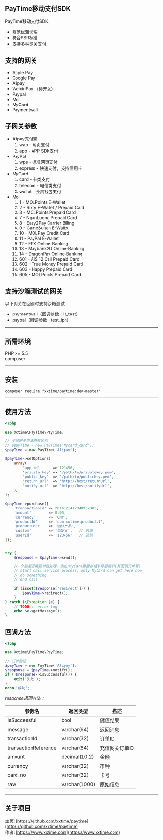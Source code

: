 ## PayTime移动支付SDK
PayTime移动支付SDK，

* 规范优雅命名  
* 符合PSR标准  
* 支持多种网关支付  

## 支持的网关
* Apple Pay
* Google Pay
* Alipay
* WeixinPay （待开发）
* Paypal
* Mol
* MyCard
* Paymentwall

## 子网关参数
* Alipay支付宝  
    1. wap - 网页支付  
    2. app - APP SDK支付  
* PayPal  
    1. wps - 标准网页支付  
    2. express - 快速支付，支持信用卡  
* MyCard  
    1. card - 卡类支付  
    2. telecom - 电信类支付  
    3. wallet - 会员钱包支付  
* Mol  
    1. 1 - MOLPoints E-Wallet  
    2. 2 - Rixty E-Wallet / Prepaid Card  
    3. 3 - MOLPoints Prepaid Card  
    4. 7 - NganLuong Prepaid Card  
    5. 8 - Easy2Pay Carrier Billing  
    6. 9 - GameSultan E-Wallet  
    7. 10 - MOLPay Credit Card  
    8. 11 - PayPal E-Wallet  
    9. 12 - FPX Online-Banking  
    10. 13 - Maybank2U Online-Banking 
    11. 14 - DragonPay Online-Banking  
    12. 601 - AIS 12 Call Prepaid Card  
    13. 602 - True Money Prepaid Card  
    14. 603 - Happy Prepaid Card  
    15. 605 - MOLPoints Prepaid Card  

## 支持沙箱测试的网关
以下网关在回调时支持沙箱测试  

* paymentwall（回调参数：is_test）  
* paypal（回调参数：test_ipn）  

___

## 所需环境
PHP >= 5.5  
composer  

___

## 安装
```shell
composer require "xxtime/paytime:dev-master"
```

___

## 使用方法
```php
<?php

use Xxtime\PayTime\PayTime;

// 不同网关方法略有区别
// $payTime = new PayTime('Mycard_card');
$payTime = new PayTime('Alipay');

$payTime->setOptions(
    array(
        'app_id'      => 123456,
        'private_key' => '/path/to/privateKey.pem',
        'public_key'  => '/path/to/publicKey.pem',
        'return_url'  => 'http://host/returnUrl',
        'notify_url'  => 'http://host/notifyUrl',
    );
);

$payTime->purchase([
    'transactionId' => 2016121417340937383,
    'amount'        => 0.05,
    'currency'      => 'CNY',
    'productId'     => 'com.xxtime.product.1',
    'productDesc'   => '测试产品',
    'custom'        => '自定义',   // 选填
    'userId'        => '123456'   // 选填
]);


try {
    $response = $payTime->send();

    // 个别渠道需要单独处理，例如:MyCard需要存储单号后跳转(其回调无单号)
    // start call service process, only MyCard can get here now
    // do something
    // end call

    if (isset($response['redirect'])) {
        $payTime->redirect();
    }
} catch (\Exception $e) {
    // TODO :: error log
    echo $e->getMessage();
}
```

## 回调方法

```php
<?php

use Xxtime\PayTime\PayTime;

// 订单验证
$payTime = new PayTime('Alipay');
$response = $payTime->notify();
if (!$response->isSuccessful()) {
    exit('失败');
}
echo '成功';
```


*response返回方法：*

参数名 | 返回类型 | 描述
--- | --- | ---
isSuccessful    | bool          | 储值结果
message         | varchar(64)   | 返回消息
transactionId   | varchar(32)   | 订单ID
transactionReference    | varchar(64)   | 充值网关订单ID
amount          | decimal(10,2) | 金额
currency        | varchar(32)   | 币种
card_no         | varchar(32)   | 卡号
raw             | varchar(1000) | 原始信息

___

## 关于项目
主页: [https://github.com/xxtime/paytime](https://github.com/xxtime/paytime)  
作者: [https://www.xxtime.com](https://www.xxtime.com)  
